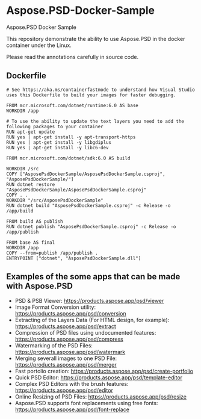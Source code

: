 # Aspose.PSD-Docker-Sample
Aspose.PSD Docker Sample

This repository demonstrate the ability to use Aspose.PSD in the docker container under the Linux.

Please read the annotations carefully in source code.

## Dockerfile
```docker
# See https://aka.ms/containerfastmode to understand how Visual Studio uses this Dockerfile to build your images for faster debugging.

FROM mcr.microsoft.com/dotnet/runtime:6.0 AS base
WORKDIR /app

# To use the ability to update the text layers you need to add the following packages to your container
RUN apt-get update
RUN yes | apt-get install -y apt-transport-https
RUN yes | apt-get install -y libgdiplus
RUN yes | apt-get install -y libc6-dev

FROM mcr.microsoft.com/dotnet/sdk:6.0 AS build

WORKDIR /src
COPY ["AsposePsdDockerSample/AsposePsdDockerSample.csproj", "AsposePsdDockerSample/"]
RUN dotnet restore "AsposePsdDockerSample/AsposePsdDockerSample.csproj"
COPY . .
WORKDIR "/src/AsposePsdDockerSample"
RUN dotnet build "AsposePsdDockerSample.csproj" -c Release -o /app/build

FROM build AS publish
RUN dotnet publish "AsposePsdDockerSample.csproj" -c Release -o /app/publish

FROM base AS final
WORKDIR /app
COPY --from=publish /app/publish .
ENTRYPOINT ["dotnet", "AsposePsdDockerSample.dll"]
```
 
## Examples of the some apps that can be made with Aspose.PSD
- PSD & PSB Viewer: https://products.aspose.app/psd/viewer
- Image Format Conversion utility: https://products.aspose.app/psd/conversion
- Extracting of the Layers Data (For HTML design, for example): https://products.aspose.app/psd/extract
- Compression of PSD files using undocumented features: https://products.aspose.app/psd/compress
- Watermarking of the PSD Files: https://products.aspose.app/psd/watermark
- Merging severall images to one PSD File: https://products.aspose.app/psd/merger
- Fast portolio creation: https://products.aspose.app/psd/create-portfolio
- Quick PSD Editor: https://products.aspose.app/psd/template-editor
- Complex PSD Editors with the brush features: https://products.aspose.app/psd/editor
- Online Resizing of PSD Files: https://products.aspose.app/psd/resize
- Aspose.PSD supports font replacements using free fonts: https://products.aspose.app/psd/font-replace